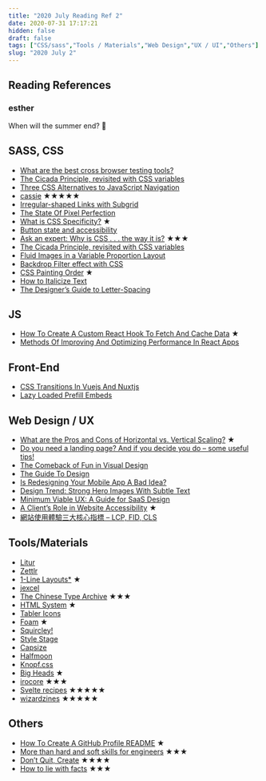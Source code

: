 ```yaml
---
title: "2020 July Reading Ref 2"
date: 2020-07-31 17:17:21
hidden: false
draft: false
tags: ["CSS/sass","Tools / Materials","Web Design","UX / UI","Others"]
slug: "2020 July 2"
---
```

## Reading References
### esther
When will the summer end? 🥵

<!--more-->

## SASS, CSS
 - [What are the best cross browser testing tools?](https://comparium.app/cross-browser-testing-tools.html)
 - [The Cicada Principle, revisited with CSS variables](https://lea.verou.me/2020/07/the-cicada-principle-revisited-with-css-variables)
 - [Three CSS Alternatives to JavaScript Navigation](https://css-tricks.com/three-css-alternatives-to-javascript-navigation/)
 - [cassie](https://www.cassie.codes/) ★★★★★
 - [Irregular-shaped Links with Subgrid](https://css-irl.info/irregular-shaped-links-with-subgrid/)
 - [The State Of Pixel Perfection](https://ishadeed.com/article/pixel-perfection/)
 - [What is CSS Specificity?](https://sarahchima.com/blog/css-specificity/) ★
 - [Button state and accessibility](https://gomakethings.com/button-state-and-accessibility/)
 - [Ask an expert: Why is CSS . . . the way it is?](https://increment.com/frontend/ask-an-expert-why-is-css-the-way-it-is/) ★★★
 - [The Cicada Principle, revisited with CSS variables](https://lea.verou.me/2020/07/the-cicada-principle-revisited-with-css-variables/)
 - [Fluid Images in a Variable Proportion Layout](https://css-tricks.com/fluid-images-in-a-variable-proportion-layout/)
 - [Backdrop Filter effect with CSS](https://dev.to/urielbitton/backdrop-filter-effect-with-css-4m2b)
 - [CSS Painting Order](https://abandonedwig.info/blog/2020/07/03/css-painting-order.html) ★
 - [How to Italicize Text](https://css-tricks.com/how-to-italicize-text/)
 - [The Designer’s Guide to Letter-Spacing](https://www.webdesignerdepot.com/2020/07/the-designers-guide-to-letter-spacing/)

## JS
 - [How To Create A Custom React Hook To Fetch And Cache Data](https://www.smashingmagazine.com/2020/07/custom-react-hook-fetch-cache-data/) ★
 - [Methods Of Improving And Optimizing Performance In React Apps](https://www.smashingmagazine.com/2020/07/methods-performance-react-apps/)

## Front-End
 - [CSS Transitions In Vuejs And Nuxtjs](https://www.smashingmagazine.com/2020/07/css-transitions-vuejs-nuxtjs/)
 - [Lazy Loaded Prefill Embeds](https://blog.codepen.io/2020/07/09/lazy-loaded-prefill-embeds/)

## Web Design / UX
 - [What are the Pros and Cons of Horizontal vs. Vertical Scaling?](https://www.orphicpixel.com/what-are-the-pros-and-cons-of-horizontal-vs-vertical-scaling/) ★
 - [Do you need a landing page? And if you decide you do – some useful tips!](https://www.topleftdesign.com/blog/2020/07/do-you-need-a-landing-page-and-if-you-decide-you-do-some-useful-tips)
 - [The Comeback of Fun in Visual Design](https://applypixels.com/blog/comeback)
 - [The Guide To Design](https://start.uxdesign.cc/)
 - [Is Redesigning Your Mobile App A Bad Idea?](https://www.smashingmagazine.com/2020/07/redesigning-mobile-app/)
 - [Design Trend: Strong Hero Images With Subtle Text](https://designshack.net/articles/trends/strong-hero-images-with-subtle-text/)
 - [Minimum Viable UX: A Guide for SaaS Design](https://www.chargebee.com/blog/saas-ux-design-guide/)
 - [A Client’s Role in Website Accessibility](https://speckyboy.com/clients-role-in-website-accessibility/) ★
 - [網站使用體驗三大核心指標 – LCP, FID, CLS](https://www.darrenhuang.com/core-web-vitals-lcp-fid-cls.html)

## Tools/Materials
 - [Litur](https://litur.app/)
 - [Zettlr](https://www.zettlr.com/)
 - [1-Line Layouts*](https://1linelayouts.glitch.me/) ★
 - [jexcel](https://github.com/paulhodel/jexcel)
 - [The Chinese Type Archive](https://www.chinesetypearchive.com/#/) ★★★
 - [HTML System](http://html.systems/) ★
 - [Tabler Icons](https://tablericons.com/)
 - [Foam](https://github.com/foambubble/foam) ★
 - [Squircley!](https://squircley.app/)
 - [Style Stage](https://stylestage.dev/)
 - [Capsize](https://seek-oss.github.io/capsize/)
 - [Halfmoon](https://www.gethalfmoon.com/)
 - [Knopf.css](https://knopf.dev/)
 - [Big Heads](https://bigheads.io/) ★
 - [irocore](https://irocore.com/) ★★★
 - [Svelte recipes](https://svelte.recipes/) ★★★★★
 - [wizardzines](https://wizardzines.com/comics/) ★★★★★

## Others
 - [How To Create A GitHub Profile README](https://www.aboutmonica.com/blog/how-to-create-a-github-profile-readme) ★
 - [More than hard and soft skills for engineers](https://cheesecakelabs.com/blog/hard-soft-skills-engineers/) ★★★
 - [Don’t Quit, Create](https://design.org/dont-quit-create/) ★★★★
 - [How to lie with facts](https://swizec.com/blog/how-to-lie-with-facts/swizec/9428) ★★★

